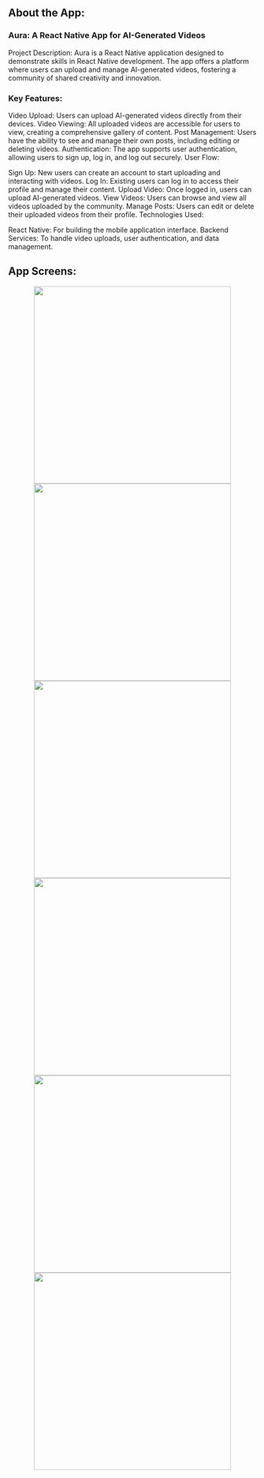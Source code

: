 ## About the App:

### Aura: A React Native App for AI-Generated Videos

Project Description:
Aura is a React Native application designed to demonstrate skills in React Native development. The app offers a platform where users can upload and manage AI-generated videos, fostering a community of shared creativity and innovation.

### Key Features:

Video Upload: Users can upload AI-generated videos directly from their devices.
Video Viewing: All uploaded videos are accessible for users to view, creating a comprehensive gallery of content.
Post Management: Users have the ability to see and manage their own posts, including editing or deleting videos.
Authentication: The app supports user authentication, allowing users to sign up, log in, and log out securely.
User Flow:

Sign Up: New users can create an account to start uploading and interacting with videos.
Log In: Existing users can log in to access their profile and manage their content.
Upload Video: Once logged in, users can upload AI-generated videos.
View Videos: Users can browse and view all videos uploaded by the community.
Manage Posts: Users can edit or delete their uploaded videos from their profile.
Technologies Used:

React Native: For building the mobile application interface.
Backend Services: To handle video uploads, user authentication, and data management.

## App Screens:

<p align="center">
  <img src="WhatsApp Image 2024-05-19 at 17.28.17 (5).jpeg" width="400" />
  <img src="WhatsApp Image 2024-05-19 at 17.28.17.jpeg" width="400" /> 
  <img src="WhatsApp Image 2024-05-19 at 17.28.17 (4).jpeg" width="400" /> 
  <img src="WhatsApp Image 2024-05-19 at 17.28.17 (3).jpeg" width="400" /> 
  <img src="WhatsApp Image 2024-05-19 at 17.28.17 (1).jpeg" width="400" /> 
  <img src="WhatsApp Image 2024-05-19 at 17.28.17 (2).jpeg" width="400" /> 
</p>
